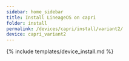 ```yaml
---
sidebar: home_sidebar
title: Install LineageOS on capri
folder: install
permalink: /devices/capri/install/variant2/
device: capri_variant2
---
```

{% include templates/device_install.md %}
